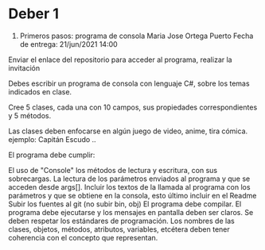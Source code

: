# Deber 1

1. Primeros pasos: programa de consola
Maria Jose Ortega Puerto
Fecha de entrega: 21/jun/2021 14:00

Enviar el enlace del repositorio para acceder al programa, realizar la invitación

Debes escribir un programa de consola con lenguaje C#, sobre los temas indicados en clase.

Cree 5 clases, cada una con 10 campos, sus propiedades correspondientes y 5 métodos.

Las clases deben enfocarse en algún juego de video, anime, tira cómica. ejemplo: Capitán Escudo ..

El programa debe cumplir:

El uso de "Console" los métodos de lectura y escritura, con sus sobrecargas.
La lectura de los parámetros enviados al programa y que se acceden desde args[].
Incluir los textos de la llamada al programa con los parámetros y que se obtiene en la consola, esto último incluir en el Readme
Subir los fuentes al git (no subir bin, obj)
El programa debe compilar.
El programa debe ejecutarse y los mensajes en pantalla deben ser claros.
Se deben respetar los estándares de programación.
Los nombres de las clases, objetos, métodos, atributos, variables, etcétera deben tener coherencia con el concepto que representan. 
